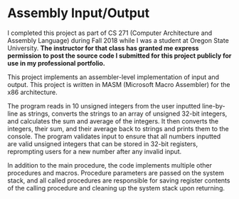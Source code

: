 # Assembly Input/Output

I completed this project as part of CS 271 (Computer Architecture and Assembly Language) during Fall 2018 while I was a student at Oregon State University. **The instructor for that class has granted me express permission to post the source code I submitted for this project publicly for use in my professional portfolio.**

This project implements an assembler-level implementation of input and output. This project is written in MASM (Microsoft Macro Assembler) for the x86 architecture. 

The program reads in 10 unsigned integers from the user inputted line-by-line as strings, converts the strings to an array of unsigned 32-bit integers, and calculates the sum and average of the integers. It then converts the integers, their sum, and their average back to strings and prints them to the console. The program validates input to ensure that all numbers inputted are valid unsigned integers that can be stored in 32-bit registers, reprompting users for a new number after any invalid input. 

In addition to the main procedure, the code implements multiple other procedures and macros. Procedure parameters are passed on the system stack, and all called procedures are responsible for saving register contents of the calling procedure and cleaning up the system stack upon returning. 

